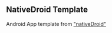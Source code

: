 <h2>NativeDroid Template</h2>

Android App template from ["nativeDroid"](http://nativedroid.godesign.ch/)
